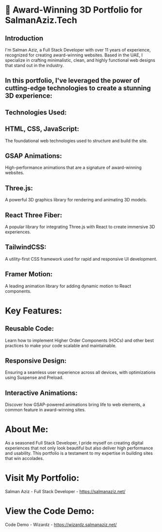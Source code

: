 # 🌟 Award-Winning 3D Portfolio for SalmanAziz.Tech
##  Introduction
I'm Salman Aziz, a Full Stack Developer with over 11 years of experience, recognized for creating award-winning websites. Based in the UAE, I specialize in crafting minimalistic, clean, and highly functional web designs that stand out in the industry.

##  In this portfolio, I've leveraged the power of cutting-edge technologies to create a stunning 3D experience:

##  Technologies Used:
##  HTML, CSS, JavaScript: 
The foundational web technologies used to structure and build the site.

##  GSAP Animations: 
High-performance animations that are a signature of award-winning websites.

##  Three.js: 
A powerful 3D graphics library for rendering and animating 3D models.

##  React Three Fiber: 
A popular library for integrating Three.js with React to create immersive 3D experiences.

##  TailwindCSS: 
A utility-first CSS framework used for rapid and responsive UI development.

##  Framer Motion: 
A leading animation library for adding dynamic motion to React components.

#  Key Features:
##  Reusable Code: 
Learn how to implement Higher Order Components (HOCs) and other best practices to make your code scalable and maintainable.

##  Responsive Design: 
Ensuring a seamless user experience across all devices, with optimizations using Suspense and Preload.

##  Interactive Animations: 
Discover how GSAP-powered animations bring life to web elements, a common feature in award-winning sites.

# About Me:
As a seasoned Full Stack Developer, I pride myself on creating digital experiences that not only look beautiful but also deliver high performance and usability. This portfolio is a testament to my expertise in building sites that win accolades.

# Visit My Portfolio:
Salman Aziz - Full Stack Developer - https://salmanaziz.net/

# View the Code Demo:
Code Demo - Wizardz - https://wizardz.salmanaziz.net/
